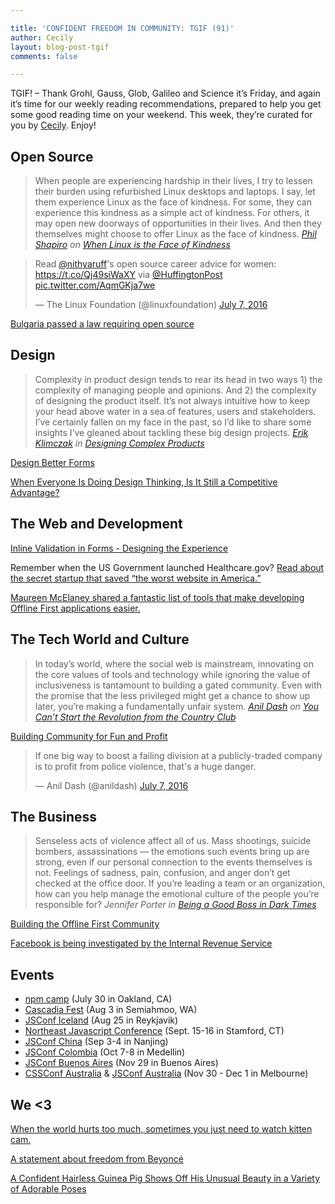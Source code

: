 ```yaml
---

title: 'CONFIDENT FREEDOM IN COMMUNITY: TGIF (91)'
author: Cecily
layout: blog-post-tgif
comments: false

---
```



TGIF! – Thank Grohl, Gauss, Glob, Galileo and Science it’s Friday, and again it’s time for our weekly reading recommendations, prepared to help you get some good reading time on your weekend. This week, they’re curated for you by [Cecily](http://twitter.com/skeskali). Enjoy!


## Open Source

> When people are experiencing hardship in their lives, I try to lessen their burden using refurbished Linux desktops and laptops. I say, let them experience Linux as the face of kindness. For some, they can experience this kindness as a simple act of kindness. For others, it may open new doorways of opportunities in their lives. And then they themselves might choose to offer Linux as the face of kindness. <cite>[Phil Shapiro](https://twitter.com/philshapiro) on [When Linux is the Face of Kindness](https://opensource.com/life/16/7/when-linux-face-kindness)</cite>

<blockquote class="twitter-tweet" data-lang="en"><p lang="en" dir="ltr">Read <a href="https://twitter.com/nithyaruff">@nithyaruff</a>&#39;s open source career advice for women: <a href="https://t.co/Qj49siWaXY">https://t.co/Qj49siWaXY</a> via <a href="https://twitter.com/HuffingtonPost">@HuffingtonPost</a> <a href="https://t.co/AqmGKja7we">pic.twitter.com/AqmGKja7we</a></p>&mdash; The Linux Foundation (@linuxfoundation) <a href="https://twitter.com/linuxfoundation/status/751147313003794432">July 7, 2016</a></blockquote>

[Bulgaria passed a law requiring open source](https://thepolicy.us/bulgaria-got-a-law-requiring-open-source-98bf626cf70a#.bv07px3by)


## Design

> Complexity in product design tends to rear its head in two ways 1) the complexity of managing people and opinions. And 2) the complexity of designing the product itself. It’s not always intuitive how to keep your head above water in a sea of features, users and stakeholders. I’ve certainly fallen on my face in the past, so I’d like to share some insights I’ve gleaned about tackling these big design projects. <cite>[Erik Klimczak](https://twitter.com/eklimcz) in [Designing Complex Products](https://blog.truthlabs.com/designing-complex-products-8f9289ab26c9#.ok7ewfgrq)</cite>

[Design Better Forms](uxdesign.cc/design-better-forms-96fadca0f49c#.katp81t5k)

[When Everyone Is Doing Design Thinking, Is It Still a Competitive Advantage?](https://hbr.org/2015/08/when-everyone-is-doing-design-thinking-is-it-still-a-competitive-advantage)


## The Web and Development

[Inline Validation in Forms - Designing the Experience](https://medium.com/wdstack/inline-validation-in-forms-designing-the-experience-123fb34088ce#.v5uqv15xz)

Remember when the US Government launched Healthcare.gov? [Read about the secret startup that saved “the worst website in America.”](http://www.theatlantic.com/technology/archive/2015/07/the-secret-startup-saved-healthcare-gov-the-worst-website-in-america/397784/)

[Maureen McElaney shared a fantastic list of tools that make developing Offline First applications easier.](https://medium.com/offline-camp/lets-talk-about-tooling-8c0c827bae87#.ehi1csn5e)

## The Tech World and Culture

> In today’s world, where the social web is mainstream, innovating on the core values of tools and technology while ignoring the value of inclusiveness is tantamount to building a gated community. Even with the promise that the less privileged might get a chance to show up later, you’re making a fundamentally unfair system. <cite>[Anil Dash](http://twitter.com/anildash) on [You Can’t Start the Revolution from the Country Club](https://medium.com/i-m-h-o/you-cant-start-the-revolution-from-the-country-club-65fb61abc815#.7wzfald5d)</cite>

[Building Community for Fun and Profit](https://medium.com/@BradleyHolt/building-community-for-fun-and-profit-a757bcbd30c8#.dya94wbm2)

<blockquote class="twitter-tweet" data-lang="en"><p lang="en" dir="ltr">If one big way to boost a failing division at a publicly-traded company is to profit from police violence, that&#39;s a huge danger.</p>&mdash; Anil Dash (@anildash) <a href="https://twitter.com/anildash/status/751187458390364160">July 7, 2016</a></blockquote>


## The Business

> Senseless acts of violence affect all of us. Mass shootings, suicide bombers, assassinations — the emotions such events bring up are strong, even if our personal connection to the events themselves is not. Feelings of sadness, pain, confusion, and anger don’t get checked at the office door. If you’re leading a team or an organization, how can you help manage the emotional culture of the people you’re responsible for? <cite>Jennifer Porter in [Being a Good Boss in Dark Times](https://hbr.org/2016/07/being-a-good-boss-in-dark-times)</cite>

[Building the Offline First Community](https://medium.com/offline-camp/building-the-offline-first-community-f496b86cc589#.nqo7e4du8)

[Facebook is being investigated by the Internal Revenue Service](https://news.fastcompany.com/facebook-is-being-investigated-by-the-irs-4013094)


## Events

- [npm camp](http://npm.camp/) (July 30 in Oakland, CA)
- [Cascadia Fest](http://2016.cascadiajs.com/) (Aug 3 in Semiahmoo, WA)
- [JSConf Iceland](http://jsconf.is) (Aug 25 in Reykjavik)
- [Northeast Javascript Conference](http://www.northeastjsconference.com) (Sept. 15-16 in Stamford, CT)
- [JSConf China](http://2016.jsconf.cn/#/?_k=nqn5xh) (Sep 3-4 in Nanjing)
- [JSConf Colombia](http://jsconf.co/) (Oct 7-8 in Medellin)
- [JSConf Buenos Aires](https://www.jsconfar.com/) (Nov 29 in Buenos Aires)
- [CSSConf Australia](http://2016.cssconf.com.au/) & [JSConf Australia](http://2016.jsconfau.com/) (Nov 30 - Dec 1 in Melbourne)

## We <3

[When the world hurts too much, sometimes you just need to watch kitten cam.](https://youtu.be/_o74BnFSr8g)

[A statement about freedom from Beyoncé](http://www.beyonce.com/freedom/)

[A Confident Hairless Guinea Pig Shows Off His Unusual Beauty in a Variety of Adorable Poses](http://laughingsquid.com/a-confident-hairless-guinea-pig-shows-off-his-unusual-beauty-in-a-variety-of-adorable-poses/)
